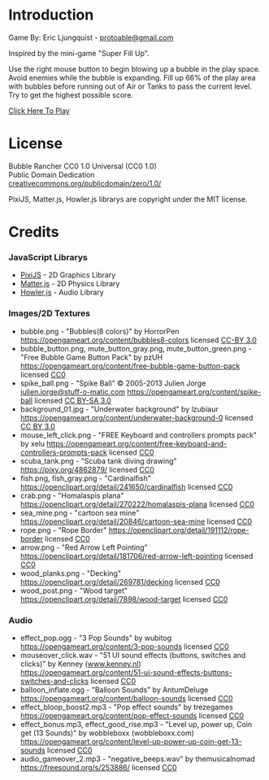 # Introduction
Game By: Eric Ljungquist - protoable@gmail.com

Inspired by the mini-game "Super Fill Up".

Use the right mouse button to begin blowing up a bubble in the play space. 
Avoid enemies while the bubble is expanding. Fill up 66% of the play area with
bubbles before running out of Air or Tanks to pass the current level. Try to
get the highest possible score.

[Click Here To Play](https://ericlju.github.io/Bubble-Rancher/)

# License
Bubble Rancher CC0 1.0 Universal (CC0 1.0)  
Public Domain Dedication  
[creativecommons.org/publicdomain/zero/1.0/](https://creativecommons.org/publicdomain/zero/1.0/)

PixiJS, Matter.js, Howler.js librarys are copyright under the MIT license.

# Credits
### JavaScript Librarys
- [PixiJS](https://pixijs.com/) - 2D Graphics Library
- [Matter.js](https://brm.io/matter-js/) - 2D Physics Library
- [Howler.js](https://howlerjs.com/) - Audio Library
### Images/2D Textures
- bubble.png - "Bubbles(8 colors)" by HorrorPen https://opengameart.org/content/bubbles8-colors licensed [CC-BY 3.0](https://creativecommons.org/licenses/by/3.0/)
- bubble_button.png, mute_button_gray.png, mute_button_green.png - "Free Bubble Game Button Pack" by pzUH https://opengameart.org/content/free-bubble-game-button-pack licensed [CC0](https://creativecommons.org/publicdomain/zero/1.0/)
- spike_ball.png - "Spike Ball" © 2005-2013 Julien Jorge <julien.jorge@stuff-o-matic.com> https://opengameart.org/content/spike-ball licensed [CC BY-SA 3.0](https://creativecommons.org/licenses/by-sa/3.0/)
- background_01.jpg - "Underwater background" by lzubiaur https://opengameart.org/content/underwater-background-0 licensed [CC BY 3.0](https://creativecommons.org/licenses/by/3.0/)
- mouse_left_click.png - "FREE Keyboard and controllers prompts pack" by xelu https://opengameart.org/content/free-keyboard-and-controllers-prompts-pack licensed [CC0](https://creativecommons.org/publicdomain/zero/1.0/)
- scuba_tank.png - "Scuba tank diving drawing" https://pixy.org/4862879/ licensed [CC0](https://creativecommons.org/publicdomain/zero/1.0/)
- fish.png, fish_gray.png - "Cardinalfish" https://openclipart.org/detail/241650/cardinalfish licensed [CC0](https://creativecommons.org/publicdomain/zero/1.0/)
- crab.png - "Homalaspis plana" https://openclipart.org/detail/270222/homalaspis-plana licensed [CC0](https://creativecommons.org/publicdomain/zero/1.0/)
- sea_mine.png - "cartoon sea mine" https://openclipart.org/detail/20846/cartoon-sea-mine licensed [CC0](https://creativecommons.org/publicdomain/zero/1.0/)
- rope.png - "Rope Border" https://openclipart.org/detail/191112/rope-border licensed [CC0](https://creativecommons.org/publicdomain/zero/1.0/)
- arrow.png - "Red Arrow Left Pointing" https://openclipart.org/detail/181706/red-arrow-left-pointing licensed [CC0](https://creativecommons.org/publicdomain/zero/1.0/)
- wood_planks.png - "Decking" https://openclipart.org/detail/269781/decking licensed [CC0](https://creativecommons.org/publicdomain/zero/1.0/)
- wood_post.png - "Wood target" https://openclipart.org/detail/7898/wood-target licensed [CC0](https://creativecommons.org/publicdomain/zero/1.0/)
### Audio
- effect_pop.ogg - "3 Pop Sounds" by wubitog https://opengameart.org/content/3-pop-sounds licensed [CC0](https://creativecommons.org/publicdomain/zero/1.0/)
- mouseover_click.wav - "51 UI sound effects (buttons, switches and clicks)" by Kenney (www.kenney.nl) https://opengameart.org/content/51-ui-sound-effects-buttons-switches-and-clicks licensed [CC0](https://creativecommons.org/publicdomain/zero/1.0/)
- balloon_inflate.ogg - "Balloon Sounds" by AntumDeluge https://opengameart.org/content/balloon-sounds licensed [CC0](https://creativecommons.org/publicdomain/zero/1.0/)
- effect_bloop_boost2.mp3 - "Pop effect sounds" by trezegames https://opengameart.org/content/pop-effect-sounds licensed [CC0](https://creativecommons.org/publicdomain/zero/1.0/)
- effect_bonus.mp3, effect_good_rise.mp3 - "Level up, power up, Coin get (13 Sounds)" by wobbleboxx (wobbleboxx.com) https://opengameart.org/content/level-up-power-up-coin-get-13-sounds licensed [CC0](https://creativecommons.org/publicdomain/zero/1.0/)
- audio_gameover_2.mp3 - "negative_beeps.wav" by themusicalnomad https://freesound.org/s/253886/ licensed [CC0](https://creativecommons.org/publicdomain/zero/1.0/)
